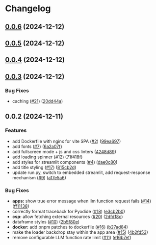 # Changelog

## [0.0.6](https://github.com/i-am-bee/bee-usercontent-site/compare/v0.0.5...v0.0.6) (2024-12-12)

## [0.0.5](https://github.com/i-am-bee/bee-usercontent-site/compare/v0.0.4...v0.0.5) (2024-12-12)

## [0.0.4](https://github.com/i-am-bee/bee-usercontent-site/compare/v0.0.3...v0.0.4) (2024-12-12)

## [0.0.3](https://github.com/i-am-bee/bee-usercontent-site/compare/v0.0.2...v0.0.3) (2024-12-12)

### Bug Fixes

* caching ([#21](https://github.com/i-am-bee/bee-usercontent-site/issues/21)) ([20dd44a](https://github.com/i-am-bee/bee-usercontent-site/commit/20dd44a5add0af85b8769da78041ec5510c61c18))

## 0.0.2 (2024-12-11)

### Features

* add Dockerfile with nginx for vite SPA ([#2](https://github.com/i-am-bee/bee-usercontent-site/issues/2)) ([99ea697](https://github.com/i-am-bee/bee-usercontent-site/commit/99ea697ee41f143fe15a529667b059f8150f57ee))
* add fonts ([#7](https://github.com/i-am-bee/bee-usercontent-site/issues/7)) ([6a2a07f](https://github.com/i-am-bee/bee-usercontent-site/commit/6a2a07f0932174abc114fee4fab93c2f8ebdcae7))
* add fullscreen mode + js and css linters ([4248d89](https://github.com/i-am-bee/bee-usercontent-site/commit/4248d89c20996d8bbc4931ac4444ea615f538a46))
* add loading spinner ([#12](https://github.com/i-am-bee/bee-usercontent-site/issues/12)) ([71f418f](https://github.com/i-am-bee/bee-usercontent-site/commit/71f418f1fb1f433ade26b6948b15aa37588a77f3))
* add styles for streamlit components ([#4](https://github.com/i-am-bee/bee-usercontent-site/issues/4)) ([dae0c80](https://github.com/i-am-bee/bee-usercontent-site/commit/dae0c80b6a0cd460e297b6687b24ed141cb1204b))
* add title styling ([#17](https://github.com/i-am-bee/bee-usercontent-site/issues/17)) ([815cb2d](https://github.com/i-am-bee/bee-usercontent-site/commit/815cb2d15a8ce2c3420ad34bdf70e4631d52bfed))
* update run.py, switch to embedded streamlit, add request-response mechanism ([#9](https://github.com/i-am-bee/bee-usercontent-site/issues/9)) ([a17e5a6](https://github.com/i-am-bee/bee-usercontent-site/commit/a17e5a61798a6f3e7e2314efaea2cf1bf1989e97))

### Bug Fixes

* **apps:** show true error message when llm function request fails ([#14](https://github.com/i-am-bee/bee-usercontent-site/issues/14)) ([ff11138](https://github.com/i-am-bee/bee-usercontent-site/commit/ff11138641e8aa262c9d449a30224bf116e0fced))
* correctly format traceback for Pyodide ([#18](https://github.com/i-am-bee/bee-usercontent-site/issues/18)) ([e3cb2b0](https://github.com/i-am-bee/bee-usercontent-site/commit/e3cb2b0ddac17083d3955c505f8696bd26a58937))
* **csp:** allow fetching external resources ([#20](https://github.com/i-am-bee/bee-usercontent-site/issues/20)) ([2dfd18c](https://github.com/i-am-bee/bee-usercontent-site/commit/2dfd18c216e76bdfee4f0127df81d3399ec58705))
* dataframe styles ([#10](https://github.com/i-am-bee/bee-usercontent-site/issues/10)) ([2b5f80e](https://github.com/i-am-bee/bee-usercontent-site/commit/2b5f80eb5b1c3c11040a1b07fd261c5c801125e0))
* **docker:** add pnpm patches to dockerfile ([#16](https://github.com/i-am-bee/bee-usercontent-site/issues/16)) ([b27ad84](https://github.com/i-am-bee/bee-usercontent-site/commit/b27ad848b509ba6f5db5103f784c75a0ef299942))
* make the loader backdrop stay within the app area ([#15](https://github.com/i-am-bee/bee-usercontent-site/issues/15)) ([4b2fd53](https://github.com/i-am-bee/bee-usercontent-site/commit/4b2fd536334f8124497cbf05f9361eece16bf6e0))
* remove configurable LLM function rate limit ([#11](https://github.com/i-am-bee/bee-usercontent-site/issues/11)) ([e16b7ef](https://github.com/i-am-bee/bee-usercontent-site/commit/e16b7ef1dec27189f688e7799d09753d7f563fd0))
